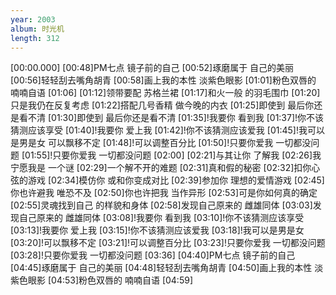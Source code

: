 ```yaml
---
year: 2003
album: 时光机
length: 312
---
```

[00:00.000]
[00:48]PM七点 镜子前的自己
[00:52]琢磨属于 自己的美丽
[00:56]轻轻刮去嘴角胡青
[00:58]画上我的本性 淡紫色眼影
[01:01]粉色双唇的 喃喃自语
[01:06]
[01:12]领带要配 苏格兰裙
[01:17]和火一般 的羽毛围巾
[01:20]只是我仍在反复考虑
[01:22]搭配几号香精 做今晚的内衣
[01:25]即使到 最后你还是看不清
[01:30]即使到 最后你还是看不清
[01:35]!我要你 看到我
[01:37]!你不该猜测应该享受
[01:40]!我要你 爱上我
[01:42]!你不该猜测应该爱我
[01:45]!我可以是男是女 可以飘移不定
[01:48]!可以调整百分比
[01:50]!只要你爱我 一切都没问题
[01:55]!只要你爱我 一切都没问题
[02:00]
[02:21]与其让你 了解我
[02:26]我宁愿我是 一个谜
[02:29]一个解不开的难题
[02:31]真和假的秘密
[02:32]扣你心弦的游戏
[02:34]模仿你 或和你变成对比
[02:39]参加你 理想的爱情游戏
[02:45]你也许避我 唯恐不及
[02:50]你也许把我 当作异形
[02:53]可是你如何真的确定
[02:55]灵魂找到自己 的样貌和身体
[02:58]发现自己原来的 雌雄同体
[03:03]发现自己原来的 雌雄同体
[03:08]!我要你 看到我
[03:10]!你不该猜测应该享受
[03:13]!我要你 爱上我
[03:15]!你不该猜测应该爱我
[03:18]!我可以是男是女
[03:20]!可以飘移不定
[03:21]!可以调整百分比
[03:23]!只要你爱我 一切都没问题
[03:28]!只要你爱我 一切都没问题
[03:36]
[04:40]PM七点 镜子前的自己
[04:45]琢磨属于 自己的美丽
[04:48]轻轻刮去嘴角胡青
[04:50]画上我的本性 淡紫色眼影
[04:53]粉色双唇的 喃喃自语
[04:59]